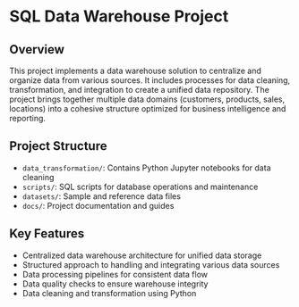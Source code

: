 # SQL Data Warehouse Project

## Overview

This project implements a data warehouse solution to centralize and organize data from various sources. It includes processes for data cleaning, transformation, and integration to create a unified data repository.
The project brings together multiple data domains (customers, products, sales, locations) into a cohesive structure optimized for business intelligence and reporting.

## Project Structure

- `data_transformation/`: Contains Python Jupyter notebooks for data cleaning
- `scripts/`: SQL scripts for database operations and maintenance
- `datasets/`: Sample and reference data files
- `docs/`: Project documentation and guides

## Key Features

- Centralized data warehouse architecture for unified data storage
- Structured approach to handling and integrating various data sources
- Data processing pipelines for consistent data flow
- Data quality checks to ensure warehouse integrity
- Data cleaning and transformation using Python
